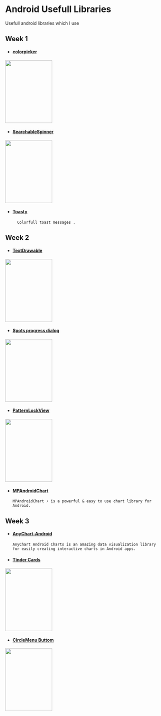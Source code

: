 # Android Usefull Libraries
Usefull android libraries which I use


## Week 1

*  #### [colorpicker](https://github.com/QuadFlask/colorpicker)

<img src="https://github.com/QuadFlask/colorpicker/blob/master/screenshot/screenshot3.png"  width="150" height="200" />

*  #### [SearchableSpinner](https://github.com/miteshpithadiya/SearchableSpinner) 

<img src="https://github.com/miteshpithadiya/SearchableSpinner/blob/master/searchablespinnerlibrary/src/main/res/nobleltevzwLMY47XMeditab02192016201518.gif" width="150" height="200"  />

*  #### [Toasty](https://github.com/GrenderG/Toasty)     
         Colorfull toast messages .

## Week 2

*  #### [TextDrawable](https://github.com/amulyakhare/TextDrawable)  

<img src="https://github.com/amulyakhare/TextDrawable/blob/master/screens/screen1-material.png" width="150" height="200"  />

*  #### [Spots progress dialog](https://github.com/d-max/spots-dialog)  

<img src="https://camo.githubusercontent.com/d8108413298d70047f52cff9ac05603a5fd51988/687474703a2f2f332e62702e626c6f6773706f742e636f6d2f2d6c3155765657694d5341672f564c61355a6657346444492f41414141414141414e54632f7273576f755f71623042632f733332302f593648615453772e676966" width="150" height="200"  />
       
*  #### [PatternLockView](https://github.com/aritraroy/PatternLockView) 

<img src="https://github.com/aritraroy/PatternLockView/blob/master/screenshots/pattern_lock_view_2_small.gif?raw=true" width="150" height="200"  />
       

*  #### [MPAndroidChart](https://github.com/PhilJay/MPAndroidChart)   
       MPAndroidChart ⚡️ is a powerful & easy to use chart library for Android.

## Week 3

*  #### [AnyChart-Android](https://github.com/AnyChart/AnyChart-Android)   
       AnyChart Android Charts is an amazing data visualization library 
       for easily creating interactive charts in Android apps.

*  #### [Tinder Cards](https://github.com/yuyakaido/CardStackView)        

<img src="https://github.com/yuyakaido/CardStackView/blob/master/images/overview-github.gif"  width="150" height="200" />
       
*  #### [CircleMenu Buttom](https://github.com/ImangazalievM/CircleMenu)      

<img src="https://github.com/ImangazalievM/CircleMenu/blob/master/art/preview.gif"  width="150" height="200" />










 
